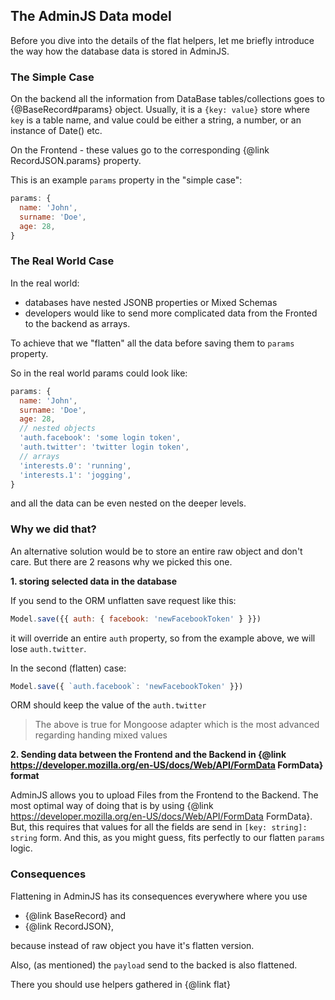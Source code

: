 ## The AdminJS Data model

Before you dive into the details of the flat helpers, let me briefly introduce the way how the
database data is stored in AdminJS.

### The Simple Case

On the backend all the information from DataBase tables/collections goes to {@BaseRecord#params}
object. Usually, it is a `{key: value}` store where `key` is a table name, and value could be
either a string, a number, or an instance of Date() etc.

On the Frontend - these values go to the corresponding {@link RecordJSON.params} property.

This is an example `params` property in the "simple case":

```javascript
params: {
  name: 'John',
  surname: 'Doe',
  age: 28,
}
```

### The Real World Case

In the real world:
* databases have nested JSONB properties or Mixed Schemas
* developers would like to send more complicated data from the Fronted to the backend as arrays.

To achieve that we "flatten" all the data before saving them to `params` property.

So in the real world params could look like:

```javascript
params: {
  name: 'John',
  surname: 'Doe',
  age: 28,
  // nested objects
  'auth.facebook': 'some login token',
  'auth.twitter': 'twitter login token',
  // arrays
  'interests.0': 'running',
  'interests.1': 'jogging',
}
```
and all the data can be even nested on the deeper levels.

### Why we did that?

An alternative solution would be to store an entire raw object and don't care. But there are 2
reasons why we picked this one.

**1. storing selected data in the database**

If you send to the ORM unflatten save request like this: 

```javascript
Model.save({{ auth: { facebook: 'newFacebookToken' } }})
```

it will override an entire `auth` property, so from the example above, we will lose `auth.twitter`.

In the second (flatten) case:

```javascript
Model.save({ `auth.facebook`: 'newFacebookToken' }})
```

ORM should keep the value of the `auth.twitter`

> The above is true for Mongoose adapter which is the most advanced regarding handing mixed values

**2. Sending data between the Frontend and the Backend in {@link https://developer.mozilla.org/en-US/docs/Web/API/FormData FormData} format**

AdminJS allows you to upload Files from the Frontend to the Backend. The most optimal way of
doing that is by using {@link https://developer.mozilla.org/en-US/docs/Web/API/FormData FormData}.
But, this requires that values for all the fields are send in `[key: string]: string` form.
And this, as you might guess, fits perfectly to our flatten `params` logic.

### Consequences

Flattening in AdminJS has its consequences everywhere where you use

- {@link BaseRecord} and
- {@link RecordJSON}, 

because instead of raw object you have it's flatten version.

Also, (as mentioned) the `payload` send to the backed is also flattened.

There you should use helpers gathered in {@link flat}